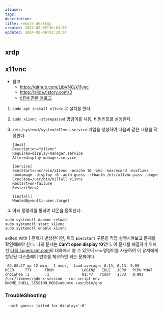 ```yaml
---
aliases: 
tags: 
description:
title: remote desktop
created: 2024-02-05T16:03:50
updated: 2024-02-06T02:28:54
---
```


## xrdp

## x11vnc

- 참고
	- <https://github.com/LibVNC/x11vnc>
	- <https://alida.tistory.com/3>
	- [x11에 관한 블로그](https://m.blog.naver.com/chunsan89/221465317759)

1. `sudo apt install x11vnc` 로 설치를 한다.
2. `sudo x11vnc -storepasswd` 명령어를 사용, 비밀번호를 설정한다.
3. `/etc/systemd/system/x11vnc.service` 파일을 생성하여 다음과 같은 내용을 작성한다.

	```
	[Unit]
	Description="x11vnc"
	Requires=display-manager.service
	After=display-manager.service
	
	[Service]
	ExecStart=/usr/bin/x11vnc -ncache 10 -xkb -noxrecord -noxfixes -noxdamage -display :0 -auth guess -rfbauth /etc/x11vnc.pass -usepw
	ExecStop=/usr/bin/killall x11vnc
	Restart=on-failure
	RestartSec=2
	
	[Install]
	WantedBy=multi-user.target
	```

4. 아래 명령어를 통하여 데몬을 등록한다.

```
sudo systemctl daemon-reload
sudo systemctl start x11vnc
sudo systemctl enable x11vnc
```

exited with 1 문제가 발생한다면, 위의 `ExecStart` 구문을 직접 실행시켜보고 문제를 확인해봐야 한다. 나의 문제는 **Can't open display :0**였다. 이 문제를 해결하기 위해선 [다음 superuser.com](https://superuser.com/questions/647464/how-to-get-the-display-number-i-was-assigned-by-x)의 대화에서 볼 수 있듯이 `who` 명령어를 사용하여 이 유저에게 할당된 디스플레이 번호를 체크하면 되는 문제이다. 

```
 02:00:27 up 12 min,  1 user,  load average: 0.13, 0.13, 0.09
USER     TTY      FROM             LOGIN@   IDLE   JCPU   PCPU WHAT
choiwhea :1       :1               01:47   ?xdm?   1:33   0.00s /usr/libexec/gdm-x-session --run-script env GNOME_SHELL_SESSION_MODE=ubuntu /usr/bin/gno
```

### TroubleShooting

```
 -auth guess: failed for display=':0'
 ```
